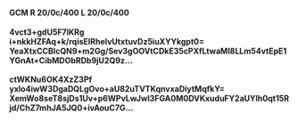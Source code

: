 #### GCM R 20/0c/400 L 20/0c/400
**4vct3+gdU5F7lKRg**<br/>**i+nkkHZFAq+k/rqisEIRhelvUtxtuvDz5iuXYYkgpt0=**<br/>**YeaXtxCCBlcQN9+m2Gg/Sev3gOOVtCDkE35cPXfLtwaMI8LLm54vtEpE1YGnAt+CibMDObRDb9jU2Q9z...**<br/><br/>
**ctWKNu6OK4XzZ3Pf**<br/>**yxlo4iwW3DgaDQLgOvo+aU82uTVTKqnvxaDiytMqfkY=**<br/>**XemWo8seT8sjDs1Uv+p6WPvLwJwl3FGA0M0DVKxuduFY2aUYlh0qt15Rjd/ChZ7mhJA5JQ0+ivAouC7G...**